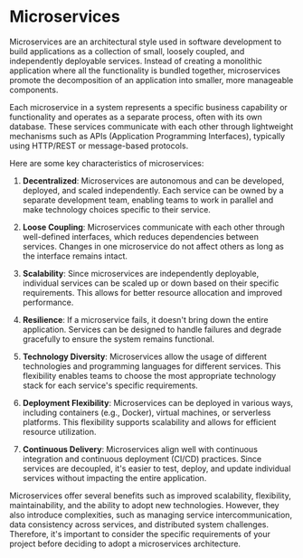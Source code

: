 # Microservices
Microservices are an architectural style used in software development to build applications as a collection of small, loosely coupled, and independently deployable services. Instead of creating a monolithic application where all the functionality is bundled together, microservices promote the decomposition of an application into smaller, more manageable components.

Each microservice in a system represents a specific business capability or functionality and operates as a separate process, often with its own database. These services communicate with each other through lightweight mechanisms such as APIs (Application Programming Interfaces), typically using HTTP/REST or message-based protocols.

Here are some key characteristics of microservices:

1. **Decentralized**: Microservices are autonomous and can be developed, deployed, and scaled independently. Each service can be owned by a separate development team, enabling teams to work in parallel and make technology choices specific to their service.

2. **Loose Coupling**: Microservices communicate with each other through well-defined interfaces, which reduces dependencies between services. Changes in one microservice do not affect others as long as the interface remains intact.

3. **Scalability**: Since microservices are independently deployable, individual services can be scaled up or down based on their specific requirements. This allows for better resource allocation and improved performance.

4. **Resilience**: If a microservice fails, it doesn't bring down the entire application. Services can be designed to handle failures and degrade gracefully to ensure the system remains functional.

5. **Technology Diversity**: Microservices allow the usage of different technologies and programming languages for different services. This flexibility enables teams to choose the most appropriate technology stack for each service's specific requirements.

6. **Deployment Flexibility**: Microservices can be deployed in various ways, including containers (e.g., Docker), virtual machines, or serverless platforms. This flexibility supports scalability and allows for efficient resource utilization.

7. **Continuous Delivery**: Microservices align well with continuous integration and continuous deployment (CI/CD) practices. Since services are decoupled, it's easier to test, deploy, and update individual services without impacting the entire application.

Microservices offer several benefits such as improved scalability, flexibility, maintainability, and the ability to adopt new technologies. However, they also introduce complexities, such as managing service intercommunication, data consistency across services, and distributed system challenges. Therefore, it's important to consider the specific requirements of your project before deciding to adopt a microservices architecture.
